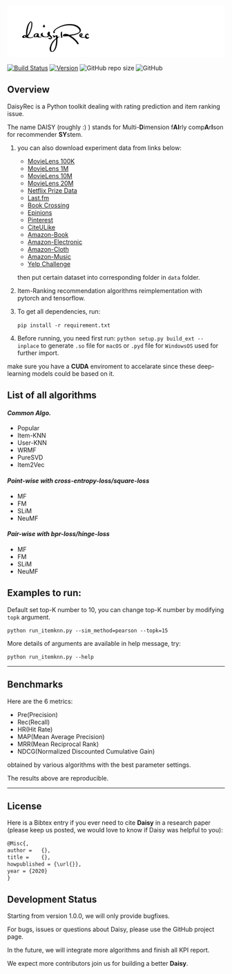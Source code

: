 ![DaisyRec](logo.png)

[![Build Status](https://img.shields.io/badge/python-3.7-yellow.svg)]() [![Version](https://img.shields.io/badge/version-v1.1.0-orange)]() ![GitHub repo size](https://img.shields.io/github/repo-size/amazingdd/daisyrec) ![GitHub](https://img.shields.io/github/license/amazingdd/daisyrec) 

## Overview

DaisyRec is a Python toolkit dealing with rating prediction and item ranking issue.

The name DAISY (roughly :) ) stands for Multi-**D**imension f**AI**rly comp**A**r**I**son for recommender **SY**stem.

1. you can also download experiment data from links below: 

    - [MovieLens 100K](https://grouplens.org/datasets/movielens/100k/)
    - [MovieLens 1M](https://grouplens.org/datasets/movielens/1m/)
    - [MovieLens 10M](https://grouplens.org/datasets/movielens/10m/)
    - [MovieLens 20M](https://grouplens.org/datasets/movielens/20m/)
    - [Netflix Prize Data](https://archive.org/download/nf_prize_dataset.tar)
    - [Last.fm](https://grouplens.org/datasets/hetrec-2011/)
    - [Book Crossing](https://grouplens.org/datasets/book-crossing/)
    - [Epinions](http://www.cse.msu.edu/~tangjili/trust.html)
    - [Pinterest](https://sites.google.com/site/xueatalphabeta/academic-projects)
    - [CiteULike](https://github.com/js05212/citeulike-a)
    - [Amazon-Book](http://snap.stanford.edu/data/amazon/productGraph/categoryFiles/ratings_Books.csv)
    - [Amazon-Electronic](http://snap.stanford.edu/data/amazon/productGraph/categoryFiles/ratings_Electronics.csv)
    - [Amazon-Cloth](http://snap.stanford.edu/data/amazon/productGraph/categoryFiles/ratings_Clothing_Shoes_and_Jewelry.csv)
    - [Amazon-Music](http://snap.stanford.edu/data/amazon/productGraph/categoryFiles/ratings_Digital_Music.csv)
    - [Yelp Challenge](https://kaggle.com/yelp-dataset/yelp-dataset)

    then put certain dataset into corresponding folder in `data` folder.

2. Item-Ranking recommendation algorithms reimplementation with pytorch and tensorflow.

3. To get all dependencies, run:

    `pip install -r requirement.txt`

3. Before running, you need first run: 
`python setup.py build_ext --inplace` 
to generate `.so` file for `macOS` or `.pyd` file for `WindowsOS` used for further import.

make sure you have a **CUDA** enviroment to accelarate since these deep-learning models could be based on it.

## List of all algorithms

#### _Common Algo._

- Popular
- Item-KNN
- User-KNN
- WRMF
- PureSVD
- Item2Vec

#### _Point-wise with cross-entropy-loss/square-loss_ 

- MF
- FM
- SLiM
- NeuMF

#### _Pair-wise with bpr-loss/hinge-loss_

- MF
- FM
- SLiM
- NeuMF


## Examples to run:

Default set top-K number to 10, you can change top-K number by modifying `topk` argument.

```
python run_itemknn.py --sim_method=pearson --topk=15
```

More details of arguments are available in help message, try:

```
python run_itemknn.py --help
```

---

## Benchmarks

Here are the 6 metrics: 

- Pre(Precision)
- Rec(Recall)
- HR(Hit Rate)
- MAP(Mean Average Precision)
- MRR(Mean Reciprocal Rank)
- NDCG(Normalized Discounted Cumulative Gain)

obtained by various algorithms with the best parameter settings.

<!-- insert KPI report here -->

The results above are reproducible.

---

## License

Here is a Bibtex entry if you ever need to cite **Daisy** in a research paper (please keep us posted, we would love to know if Daisy was helpful to you):

```
@Misc{,
author =   {},
title =    {},
howpublished = {\url{}},
year = {2020}
}
```

## Development Status

Starting from version 1.0.0, we will only provide bugfixes. 

For bugs, issues or questions about Daisy, please use the GitHub project page. 

In the future, we will integrate more algorithms and finish all KPI report.

We expect more contributors join us for building a better **Daisy**.
